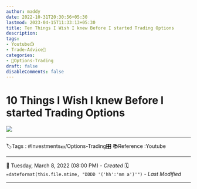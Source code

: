 ```yaml
---
author: maddy
date: 2022-10-31T20:30:56+05:30
lastmod: 2023-04-15T11:33:13+05:30
title: Ten Things I Wish I knew Before I started Trading Options
description: 
tags:
- Youtube📺
- Trade-Advice🧠 
categories: 
- 🤹Options-Trading
draft: false
disableComments: false
---
```

# 10 Things I Wish I knew Before I started Trading Options


![](https://i.imgur.com/N8c88Rn.png)


---
🏷️Tags : #Investments💷/Options-Trading🎛️ 
📚Reference :Youtube

---
📅   Tuesday, March 8, 2022  (08:00 PM) - *Created*
🗓️ `=dateformat(this.file.mtime, "DDDD '('hh':'mm a')'")` - *Last Modified* 

---

